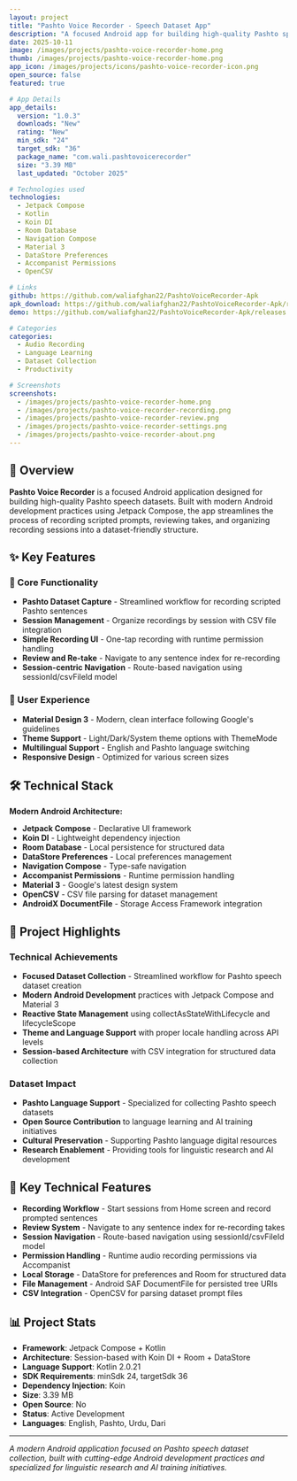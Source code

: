 ```yaml
---
layout: project
title: "Pashto Voice Recorder - Speech Dataset App"
description: "A focused Android app for building high-quality Pashto speech datasets with streamlined recording, review, and session management features."
date: 2025-10-11
image: /images/projects/pashto-voice-recorder-home.png
thumb: /images/projects/pashto-voice-recorder-home.png
app_icon: /images/projects/icons/pashto-voice-recorder-icon.png
open_source: false
featured: true

# App Details
app_details:
  version: "1.0.3"
  downloads: "New"
  rating: "New"
  min_sdk: "24"
  target_sdk: "36"
  package_name: "com.wali.pashtovoicerecorder"
  size: "3.39 MB"
  last_updated: "October 2025"

# Technologies used
technologies:
  - Jetpack Compose
  - Kotlin
  - Koin DI
  - Room Database
  - Navigation Compose
  - Material 3
  - DataStore Preferences
  - Accompanist Permissions
  - OpenCSV

# Links
github: https://github.com/waliafghan22/PashtoVoiceRecorder-Apk
apk_download: https://github.com/waliafghan22/PashtoVoiceRecorder-Apk/releases/download/v1.0.3/PashtoVoiceRecorder-v1.0.3-release.apk
demo: https://github.com/waliafghan22/PashtoVoiceRecorder-Apk/releases

# Categories
categories:
  - Audio Recording
  - Language Learning
  - Dataset Collection
  - Productivity

# Screenshots
screenshots:
  - /images/projects/pashto-voice-recorder-home.png
  - /images/projects/pashto-voice-recorder-recording.png
  - /images/projects/pashto-voice-recorder-review.png
  - /images/projects/pashto-voice-recorder-settings.png
  - /images/projects/pashto-voice-recorder-about.png
---
```


## 📱 Overview

**Pashto Voice Recorder** is a focused Android application designed for building high-quality Pashto speech datasets. Built with modern Android development practices using Jetpack Compose, the app streamlines the process of recording scripted prompts, reviewing takes, and organizing recording sessions into a dataset-friendly structure.

## ✨ Key Features

### 🎯 Core Functionality
- **Pashto Dataset Capture** - Streamlined workflow for recording scripted Pashto sentences
- **Session Management** - Organize recordings by session with CSV file integration
- **Simple Recording UI** - One-tap recording with runtime permission handling
- **Review and Re-take** - Navigate to any sentence index for re-recording
- **Session-centric Navigation** - Route-based navigation using sessionId/csvFileId model

### 🎨 User Experience
- **Material Design 3** - Modern, clean interface following Google's guidelines
- **Theme Support** - Light/Dark/System theme options with ThemeMode
- **Multilingual Support** - English and Pashto language switching
- **Responsive Design** - Optimized for various screen sizes

## 🛠️ Technical Stack

**Modern Android Architecture:**
- **Jetpack Compose** - Declarative UI framework
- **Koin DI** - Lightweight dependency injection
- **Room Database** - Local persistence for structured data
- **DataStore Preferences** - Local preferences management
- **Navigation Compose** - Type-safe navigation
- **Accompanist Permissions** - Runtime permission handling
- **Material 3** - Google's latest design system
- **OpenCSV** - CSV file parsing for dataset management
- **AndroidX DocumentFile** - Storage Access Framework integration

## 🌟 Project Highlights

### Technical Achievements
- **Focused Dataset Collection** - Streamlined workflow for Pashto speech dataset creation
- **Modern Android Development** practices with Jetpack Compose and Material 3
- **Reactive State Management** using collectAsStateWithLifecycle and lifecycleScope
- **Theme and Language Support** with proper locale handling across API levels
- **Session-based Architecture** with CSV integration for structured data collection

### Dataset Impact
- **Pashto Language Support** - Specialized for collecting Pashto speech datasets
- **Open Source Contribution** to language learning and AI training initiatives
- **Cultural Preservation** - Supporting Pashto language digital resources
- **Research Enablement** - Providing tools for linguistic research and AI development

## 🚀 Key Technical Features

- **Recording Workflow** - Start sessions from Home screen and record prompted sentences
- **Review System** - Navigate to any sentence index for re-recording takes
- **Session Navigation** - Route-based navigation using sessionId/csvFileId model
- **Permission Handling** - Runtime audio recording permissions via Accompanist
- **Local Storage** - DataStore for preferences and Room for structured data
- **File Management** - Android SAF DocumentFile for persisted tree URIs
- **CSV Integration** - OpenCSV for parsing dataset prompt files

## 📊 Project Stats

- **Framework**: Jetpack Compose + Kotlin
- **Architecture**: Session-based with Koin DI + Room + DataStore
- **Language Support**: Kotlin 2.0.21
- **SDK Requirements**: minSdk 24, targetSdk 36
- **Dependency Injection**: Koin
- **Size**: 3.39 MB
- **Open Source**: No
- **Status**: Active Development
- **Languages**: English, Pashto, Urdu, Dari

---

*A modern Android application focused on Pashto speech dataset collection, built with cutting-edge Android development practices and specialized for linguistic research and AI training initiatives.*